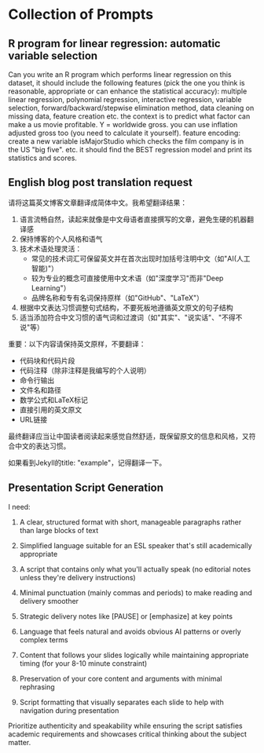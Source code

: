 # Collection of Prompts

## R program for linear regression: automatic variable selection

Can you write an R program which performs linear regression on this dataset, it should include the following features (pick the one you think is reasonable, appropriate or can enhance the statistical accuracy):
multiple linear regression, polynomial regression, interactive regression, variable selection, forward/backward/stepwise elimination method, data cleaning on missing data, feature creation etc. the context is to predict what factor can make a us movie profitable. Y = worldwide gross. you can use inflation adjusted gross too (you need to calculate it yourself). feature encoding: create a new variable isMajorStudio which checks the film company is in the US "big five". etc. it should find the BEST regression model and print its statistics and scores.

## English blog post translation request

请将这篇英文博客文章翻译成简体中文。我希望翻译结果：

1. 语言流畅自然，读起来就像是中文母语者直接撰写的文章，避免生硬的机器翻译感
2. 保持博客的个人风格和语气
3. 技术术语处理灵活：
   - 常见的技术词汇可保留英文并在首次出现时加括号注明中文（如"AI(人工智能)"）
   - 较为专业的概念可直接使用中文术语（如"深度学习"而非"Deep Learning"）
   - 品牌名称和专有名词保持原样（如"GitHub"、"LaTeX"）
4. 根据中文表达习惯调整句式结构，不要死板地遵循英文原文的句子结构
5. 适当添加符合中文习惯的语气词和过渡词（如"其实"、"说实话"、"不得不说"等）

重要：以下内容请保持英文原样，不要翻译：

- 代码块和代码片段
- 代码注释（除非注释是我编写的个人说明）
- 命令行输出
- 文件名和路径
- 数学公式和LaTeX标记
- 直接引用的英文原文
- URL链接

最终翻译应当让中国读者阅读起来感觉自然舒适，既保留原文的信息和风格，又符合中文的表达习惯。

如果看到Jekyll的title: "example"，记得翻译一下。

## Presentation Script Generation

I need:

1. A clear, structured format with short, manageable paragraphs rather than large blocks of text

2. Simplified language suitable for an ESL speaker that's still academically appropriate

3. A script that contains only what you'll actually speak (no editorial notes unless they're delivery instructions)

4. Minimal punctuation (mainly commas and periods) to make reading and delivery smoother

5. Strategic delivery notes like [PAUSE] or [emphasize] at key points

6. Language that feels natural and avoids obvious AI patterns or overly complex terms

7. Content that follows your slides logically while maintaining appropriate timing (for your 8-10 minute constraint)

8. Preservation of your core content and arguments with minimal rephrasing

9. Script formatting that visually separates each slide to help with navigation during presentation

Prioritize authenticity and speakability while ensuring the script satisfies academic requirements and showcases critical thinking about the subject matter.
